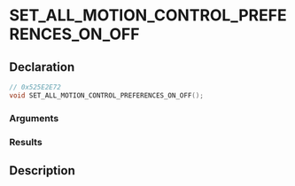 # SET_ALL_MOTION_CONTROL_PREFERENCES_ON_OFF

## Declaration
```cpp
// 0x525E2E72
void SET_ALL_MOTION_CONTROL_PREFERENCES_ON_OFF();
```

### Arguments

### Results

## Description
